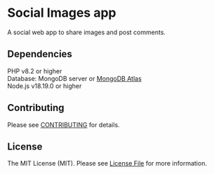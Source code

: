 # Social Images app
A social web app to share images and post comments.

## Dependencies
PHP v8.2 or higher\
Database: MongoDB server or [MongoDB Atlas](https://www.mongodb.com/products/platform/atlas-database)\
Node.js v18.19.0 or higher

## Contributing

Please see [CONTRIBUTING](CONTRIBUTING.md) for details.

## License

The MIT License (MIT). Please see [License File](LICENSE) for more information.
